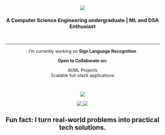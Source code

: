 <h1 align="center">
    <img src="https://readme-typing-svg.herokuapp.com/?font=Righteous&size=35&center=true&vCenter=true&width=500&height=70&duration=4000&lines=Hi+There!+👋;+I'm+Krish+Sharma!;" />
</h1>

<h3 align="center">A Computer Science Engineering undergraduate | ML and DSA Enthusiast</h3>
<br/>

---

<div align="center">
 
  I’m currently working on **Sign Language Recognition**
 

 **Open to Collaborate on:**
 
AI/ML Projects  
 Scalable full-stack applications

 <div>
<br/>

 ![](https://nirzak-streak-stats.vercel.app/?user=KrishSharma1903&theme=dark&hide_border=false)<br/>



<div align="center"> 
   <a href="mailto:Krishsharma1903@gmail.com">
    <img src="https://img.shields.io/badge/Gmail-333333?style=for-the-badge&logo=gmail&logoColor=red" />
  </a>
  <a href="https://www.linkedin.com/in/krish-sharma-082893332/" target="_blank">
    <img src="https://img.shields.io/badge/LinkedIn-0077B5?style=for-the-badge&logo=linkedin&logoColor=white" target="_blank" />
  </a>

  Fun fact: I turn real-world problems into practical tech solutions.
---
